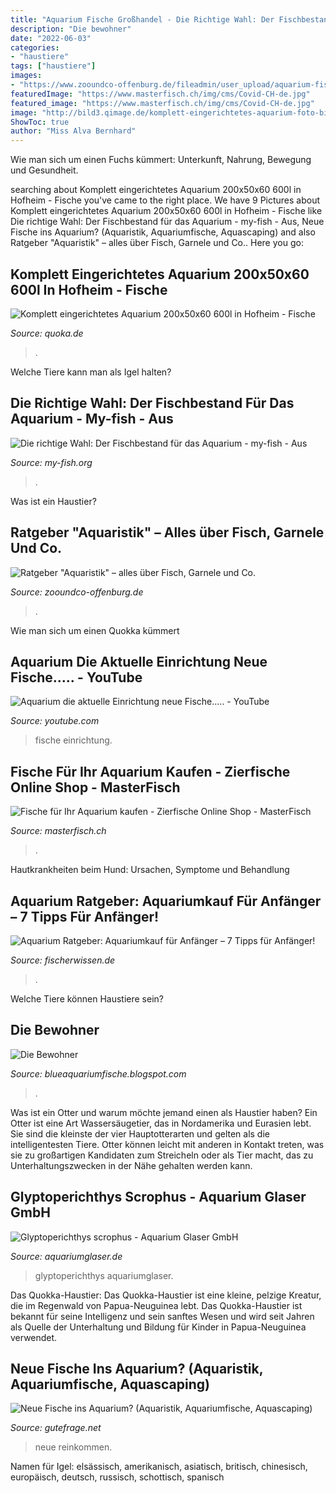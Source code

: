 ```yaml
---
title: "Aquarium Fische Großhandel - Die Richtige Wahl: Der Fischbestand Für Das Aquarium"
description: "Die bewohner"
date: "2022-06-03"
categories:
- "haustiere"
tags: ["haustiere"]
images:
- "https://www.zooundco-offenburg.de/fileadmin/user_upload/aquarium-fische-zooundco-525x420px-min.jpg"
featuredImage: "https://www.masterfisch.ch/img/cms/Covid-CH-de.jpg"
featured_image: "https://www.masterfisch.ch/img/cms/Covid-CH-de.jpg"
image: "http://bild3.qimage.de/komplett-eingerichtetes-aquarium-foto-bild-80263773.jpg"
ShowToc: true
author: "Miss Alva Bernhard"
---
```



Wie man sich um einen Fuchs kümmert: Unterkunft, Nahrung, Bewegung und Gesundheit.

	

		
searching about Komplett eingerichtetes Aquarium 200x50x60 600l in Hofheim - Fische you've came to the right place. We have 9 Pictures about Komplett eingerichtetes Aquarium 200x50x60 600l in Hofheim - Fische like Die richtige Wahl: Der Fischbestand für das Aquarium - my-fish - Aus, Neue Fische ins Aquarium? (Aquaristik, Aquariumfische, Aquascaping) and also Ratgeber &quot;Aquaristik&quot; – alles über Fisch, Garnele und Co.. Here you go:
		
    
## Komplett Eingerichtetes Aquarium 200x50x60 600l In Hofheim - Fische

<img loading=lazy src="http://bild3.qimage.de/komplett-eingerichtetes-aquarium-foto-bild-80263773.jpg" onerror="this.onerror=null;this.src='https://tse3.mm.bing.net/th?id=OIP.dPWXA6faDim-qL2iCpOQ_QHaE8&amp;pid=15.1';" alt="Komplett eingerichtetes Aquarium 200x50x60 600l in Hofheim - Fische">

_Source: quoka.de_

>. 

	

Welche Tiere kann man als Igel halten?

    
## Die Richtige Wahl: Der Fischbestand Für Das Aquarium - My-fish - Aus

<img loading=lazy src="https://my-fish.org/wp-content/uploads/2017/04/Bild-2-1619x1080.jpg" onerror="this.onerror=null;this.src='https://tse3.mm.bing.net/th?id=OIP.MleDl6ZsVrSaiPgSKBui6AHaE8&amp;pid=15.1';" alt="Die richtige Wahl: Der Fischbestand für das Aquarium - my-fish - Aus">

_Source: my-fish.org_

>. 

	

Was ist ein Haustier?

    
## Ratgeber &quot;Aquaristik&quot; – Alles über Fisch, Garnele Und Co.

<img loading=lazy src="https://www.zooundco-offenburg.de/fileadmin/user_upload/aquarium-fische-zooundco-525x420px-min.jpg" onerror="this.onerror=null;this.src='https://tse4.mm.bing.net/th?id=OIP.G0lrV7G8xA51UHRKNmcbmgHaF7&amp;pid=15.1';" alt="Ratgeber &quot;Aquaristik&quot; – alles über Fisch, Garnele und Co.">

_Source: zooundco-offenburg.de_

>. 

	

Wie man sich um einen Quokka kümmert

    
## Aquarium Die Aktuelle Einrichtung Neue Fische..... - YouTube

<img loading=lazy src="https://i.ytimg.com/vi/UGKyCCK5VX4/maxresdefault.jpg" onerror="this.onerror=null;this.src='https://tse1.mm.bing.net/th?id=OIP.nYQaZflexH1oCrI5PjhCQQHaEK&amp;pid=15.1';" alt="Aquarium die aktuelle Einrichtung neue Fische..... - YouTube">

_Source: youtube.com_

>fische einrichtung. 

	



    
## Fische Für Ihr Aquarium Kaufen - Zierfische Online Shop - MasterFisch

<img loading=lazy src="https://www.masterfisch.ch/img/cms/Covid-CH-de.jpg" onerror="this.onerror=null;this.src='https://tse4.mm.bing.net/th?id=OIP.tkiQQpwXo88NEBEKYku_HgAAAA&amp;pid=15.1';" alt="Fische für Ihr Aquarium kaufen - Zierfische Online Shop - MasterFisch">

_Source: masterfisch.ch_

>. 

	

Hautkrankheiten beim Hund: Ursachen, Symptome und Behandlung

    
## Aquarium Ratgeber: Aquariumkauf Für Anfänger – 7 Tipps Für Anfänger!

<img loading=lazy src="http://www.fischerwissen.de/wp-content/uploads/2015/07/aquarium-mit-fischen.png" onerror="this.onerror=null;this.src='https://tse2.mm.bing.net/th?id=OIP.ccsp0dTbQqJ9lybEvrhnIwHaFu&amp;pid=15.1';" alt="Aquarium Ratgeber: Aquariumkauf für Anfänger – 7 Tipps für Anfänger!">

_Source: fischerwissen.de_

>. 

	

Welche Tiere können Haustiere sein?

    
## Die Bewohner

<img loading=lazy src="https://lh5.googleusercontent.com/proxy/e2B7C4EQRcxADtCtY8io9BwyzVBqfFydrlwNAsdCCavad9xZRZeGdf2mh7XxNV6RLSBTOR60iEUstgottzi85k1Gc1eyYEDmlRCF9JdBJas=s0-d" onerror="this.onerror=null;this.src='https://tse1.mm.bing.net/th?id=OIP.caTtJXVfGYNFMfmVdsfxdwHaDc&amp;pid=15.1';" alt="Die Bewohner">

_Source: blueaquariumfische.blogspot.com_

>. 

	

Was ist ein Otter und warum möchte jemand einen als Haustier haben?
Ein Otter ist eine Art Wassersäugetier, das in Nordamerika und Eurasien lebt. Sie sind die kleinste der vier Hauptotterarten und gelten als die intelligentesten Tiere. Otter können leicht mit anderen in Kontakt treten, was sie zu großartigen Kandidaten zum Streicheln oder als Tier macht, das zu Unterhaltungszwecken in der Nähe gehalten werden kann.

    
## Glyptoperichthys Scrophus - Aquarium Glaser GmbH

<img loading=lazy src="http://www.aquariumglaser.de/wp-content/uploads/254592-glyptoperichthys-scrophus1.jpg" onerror="this.onerror=null;this.src='https://tse4.mm.bing.net/th?id=OIP.D7Q9oVrdkmtQpcjtUy70_AHaE8&amp;pid=15.1';" alt="Glyptoperichthys scrophus - Aquarium Glaser GmbH">

_Source: aquariumglaser.de_

>glyptoperichthys aquariumglaser. 

	

Das Quokka-Haustier:
Das Quokka-Haustier ist eine kleine, pelzige Kreatur, die im Regenwald von Papua-Neuguinea lebt. Das Quokka-Haustier ist bekannt für seine Intelligenz und sein sanftes Wesen und wird seit Jahren als Quelle der Unterhaltung und Bildung für Kinder in Papua-Neuguinea verwendet.

    
## Neue Fische Ins Aquarium? (Aquaristik, Aquariumfische, Aquascaping)

<img loading=lazy src="https://images.gutefrage.net/media/fragen/bilder/odessabarbe--rubinbarbe-in-aquarium-/1_full.jpg?v=1591357448000" onerror="this.onerror=null;this.src='https://tse3.mm.bing.net/th?id=OIP.VoF8IKE1ZEB9q_AzIL7NGQHaFj&amp;pid=15.1';" alt="Neue Fische ins Aquarium? (Aquaristik, Aquariumfische, Aquascaping)">

_Source: gutefrage.net_

>neue reinkommen. 

	

Namen für Igel: elsässisch, amerikanisch, asiatisch, britisch, chinesisch, europäisch, deutsch, russisch, schottisch, spanisch

